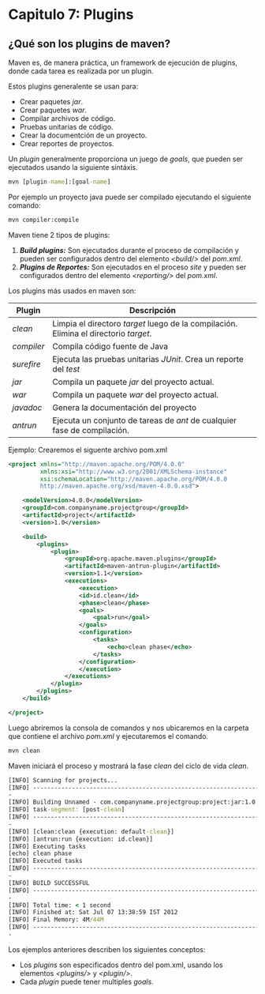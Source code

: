 # Capitulo 7: Plugins

## ¿Qué son los plugins de maven?

Maven es, de manera práctica, un framework de ejecución de plugins, donde cada tarea es realizada por un plugin.

Estos plugins generalente se usan para:

- Crear paquetes *jar*.
- Crear paquetes *war*.
- Compilar archivos de código.
- Pruebas unitarias de código.
- Crear la documentción de un proyecto.
- Crear reportes de proyectos.

Un *plugin* generalmente proporciona un juego de *goals*, que pueden ser ejecutados usando la siguiente sintáxis.

```cmd
mvn [plugin-name]:[goal-name]
```

Por ejemplo un proyecto java puede ser compilado ejecutando el siguiente comando:

```cmd
mvn compiler:compile
```

Maven tiene 2 tipos de plugins:

1. ***Build plugins:*** Son ejecutados durante el proceso de compilación y pueden ser configurados dentro del elemento *\<build/\>* del *pom.xml*.
2. ***Plugins de Reportes:*** Son ejecutados en el proceso *site* y pueden ser configurados dentro del elemento *\<reporting/\>* del *pom.xml*.

Los plugins más usados en maven son:

|    **Plugin**    |    **Descripción**    |
|------------------|-----------------------|
|*clean*|Limpia el directoro *target* luego de la compilación. Elimina el directorio *target*.|
|*compiler*|Compila código fuente de Java|
|*surefire*|Ejecuta las pruebas unitarias *JUnit*. Crea un reporte del *test*|
|*jar*|Compila un paquete *jar* del proyecto actual.|
|*war*|Compila un paquete *war* del proyecto actual.|
|*javadoc*|Genera la documentación del proyecto|
|*antrun*|Ejecuta un conjunto de tareas de *ant* de cualquier fase de compilación.|

Ejemplo:
Crearemos el siguente archivo pom.xml

```xml
<project xmlns="http://maven.apache.org/POM/4.0.0"
         xmlns:xsi="http://www.w3.org/2001/XMLSchema-instance"
         xsi:schemaLocation="http://maven.apache.org/POM/4.0.0
         http://maven.apache.org/xsd/maven-4.0.0.xsd">

    <modelVersion>4.0.0</modelVersion>
    <groupId>com.companyname.projectgroup</groupId>
    <artifactId>project</artifactId>
    <version>1.0</version>

    <build>
        <plugins>
            <plugin>
                <groupId>org.apache.maven.plugins</groupId>
                <artifactId>maven-antrun-plugin</artifactId>
                <version>1.1</version>
                <executions>
                    <execution>
                    <id>id.clean</id>
                    <phase>clean</phase>
                    <goals>
                        <goal>run</goal>
                    </goals>
                    <configuration>
                        <tasks>
                            <echo>clean phase</echo>
                        </tasks>
                    </configuration>
                    </execution>
                </executions>
            </plugin>
        </plugins>
    </build>

</project>
```

Luego abriremos la consola de comandos y nos ubicaremos en la carpeta que contiene el archivo *pom.xml* y ejecutaremos el comando.

```cmd
mvn clean
```

Maven iniciará el proceso y mostrará la fase *clean* del ciclo de vida *clean*.

```cmd
[INFO] Scanning for projects...
[INFO] -----------------------------------------------------------------
-
[INFO] Building Unnamed - com.companyname.projectgroup:project:jar:1.0
[INFO] task-segment: [post-clean]
[INFO] -----------------------------------------------------------------
-
[INFO] [clean:clean {execution: default-clean}]
[INFO] [antrun:run {execution: id.clean}]
[INFO] Executing tasks
[echo] clean phase
[INFO] Executed tasks
[INFO] -----------------------------------------------------------------
-
[INFO] BUILD SUCCESSFUL
[INFO] -----------------------------------------------------------------
-
[INFO] Total time: < 1 second
[INFO] Finished at: Sat Jul 07 13:38:59 IST 2012
[INFO] Final Memory: 4M/44M
[INFO] -----------------------------------------------------------------
-
```

Los ejemplos anteriores describen los siguientes conceptos:

- Los *plugins* son especificados dentro del pom.xml, usando los elementos *\<plugins/\>* y *\<plugin/\>*.
- Cada *plugin* puede tener multiples *goals*.
